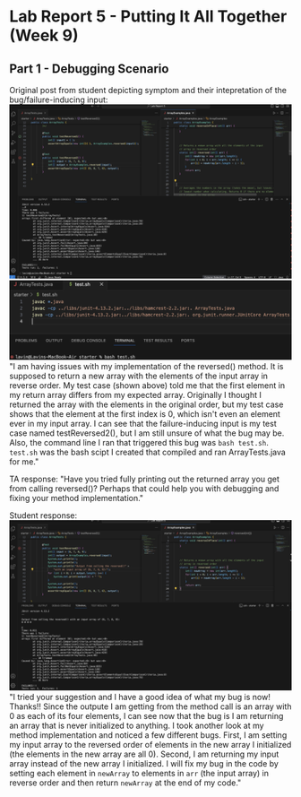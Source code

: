 # Lab Report 5 - Putting It All Together (Week 9)

## Part 1 - Debugging Scenario
Original post from student depicting symptom and their intepretation of the bug/failure-inducing input:
![Image](OrigPost.jpeg)
![Image](CompilingBash.jpeg)
"I am having issues with my implementation of the reversed() method. It is supposed to return a new array with the elements of the input array in reverse order. My test case (shown above) told me that the first element in my return array differs from my expected array. Originally I thought I returned the array with the elements in the original order, but my test case shows that the element at the first index is 0, which isn't even an element ever in my input array. I can see that the failure-inducing input is my test case named testReversed2(), but I am still unsure of what the bug may be. Also, the command line I ran that triggered this bug was `bash test.sh`. `test.sh` was the bash scipt I created that compiled and ran ArrayTests.java for me."

TA response:
"Have you tried fully printing out the returned array you get from calling reversed()? Perhaps that could help you with debugging and fixing your method implementation."

Student response:
![Image](Post2.jpeg)
"I tried your suggestion and I have a good idea of what my bug is now! Thanks!! Since the outpute I am getting from the method call is an array with 0 as each of its four elements, I can see now that the bug is I am returning an array that is never initialized to anything. I took another look at my method implementation and noticed  a few different bugs. First, I am setting my input array to the reversed order of elements in the new array I initialized (the elements in the new array are all 0). Second, I am returning my input array instead of the new array I initialized. I will fix my bug in the code by setting each element in `newArray` to elements in `arr` (the input array) in reverse order and then return `newArray` at the end of my code." 


